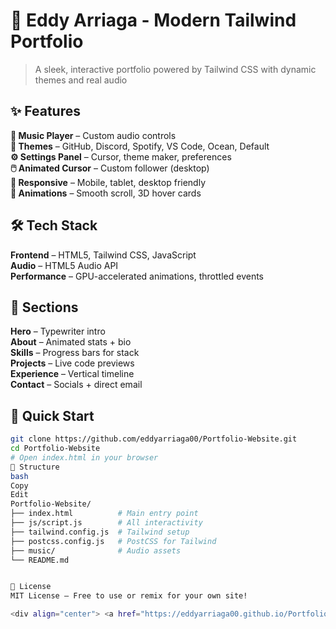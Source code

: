 # 🚀 Eddy Arriaga - Modern Tailwind Portfolio

> A sleek, interactive portfolio powered by Tailwind CSS with dynamic themes and real audio

## ✨ Features

**🎵 Music Player** – Custom audio controls  
**🎨 Themes** – GitHub, Discord, Spotify, VS Code, Ocean, Default  
**⚙️ Settings Panel** – Cursor, theme maker, preferences  
**🖱️ Animated Cursor** – Custom follower (desktop)  
**📱 Responsive** – Mobile, tablet, desktop friendly  
**💫 Animations** – Smooth scroll, 3D hover cards

## 🛠️ Tech Stack

**Frontend** – HTML5, Tailwind CSS, JavaScript  
**Audio** – HTML5 Audio API  
**Performance** – GPU-accelerated animations, throttled events

## 🎯 Sections

**Hero** – Typewriter intro  
**About** – Animated stats + bio  
**Skills** – Progress bars for stack  
**Projects** – Live code previews  
**Experience** – Vertical timeline  
**Contact** – Socials + direct email

## 🚀 Quick Start

```bash
git clone https://github.com/eddyarriaga00/Portfolio-Website.git
cd Portfolio-Website
# Open index.html in your browser
📁 Structure
bash
Copy
Edit
Portfolio-Website/
├── index.html          # Main entry point
├── js/script.js        # All interactivity
├── tailwind.config.js  # Tailwind setup
├── postcss.config.js   # PostCSS for Tailwind
├── music/              # Audio assets
└── README.md


📄 License
MIT License – Free to use or remix for your own site!

<div align="center"> <a href="https://eddyarriaga00.github.io/Portfolio-Website/" target="_blank"> <img src="https://img.shields.io/badge/🌐 Live Demo-000?style=for-the-badge&logo=github&logoColor=white" /> </a> <a href="mailto:eddyarriaga06@gmail.com"> <img src="https://img.shields.io/badge/📧 Email-EA4335?style=for-the-badge&logo=gmail&logoColor=white" /> </a> <a href="https://www.linkedin.com/in/eddy-arriaga/" target="_blank"> <img src="https://img.shields.io/badge/💼 LinkedIn-0077B5?style=for-the-badge&logo=linkedin&logoColor=white" /> </a> </div> ```